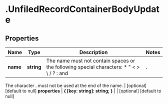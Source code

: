 # .UnfiledRecordContainerBodyUpdate

## Properties
Name | Type | Description | Notes
------------ | ------------- | ------------- | -------------
**name** | **string** | The name must not contain spaces or the following special characters: * \" < > \\ / ? : and |.
The character . must not be used at the end of the name.
 | [optional] [default to null]
**properties** | **{ [key: string]: string; }** |  | [optional] [default to null]


